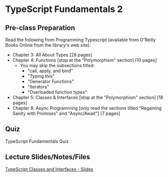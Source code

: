 # TypeScript Fundamentals 2

## Pre-class Preparation

Read the following from Programming Typescript (available from O'Reilly Books Online from the library's web site):

- Chapter 3: All About Types [28 pages]
- Chapter 4: Functions [stop at the "Polymorphism" section] [10 pages]
    - You may skip the subsections titled:
        - "call, apply, and bind"
        - "Typing this"
        - "Generator Functions"
        - "Iterators"
        - "Overloaded function types"
- Chapter 5: Classes & Interfaces [stop at the "Polymorphism" section] [18 pages]
- Chapter 8: Async Programming [only read the sections titled "Regaining Sanity with Promises" and "Async/Await"] [7 pages]

## Quiz

TypeScript Fundamentals Quiz

## Lecture Slides/Notes/Files

[TypeScript Classes and Interfaces - Slides](https://docs.google.com/presentation/d/1lzl_af-ubW8_T6zLJL3BEAMJSAh3i9ENrJDOXufyPso/edit?usp=sharing)

